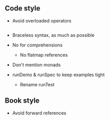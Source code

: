 ## Code style
- Avoid overloaded operators

```scala mdoc

```

- Braceless syntax, as much as possible

- No for comprehensions
  - No flatmap references

- Don't mention monads

- runDemo & runSpec to keep examples tight
    - Rename runTest

## Book style
- Avoid forward references